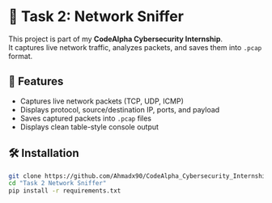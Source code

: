 # 🧠 Task 2: Network Sniffer

This project is part of my **CodeAlpha Cybersecurity Internship**.  
It captures live network traffic, analyzes packets, and saves them into `.pcap` format.

## 🚀 Features
- Captures live network packets (TCP, UDP, ICMP)
- Displays protocol, source/destination IP, ports, and payload
- Saves captured packets into `.pcap` files
- Displays clean table-style console output

## 🛠️ Installation
```bash
git clone https://github.com/Ahmadx90/CodeAlpha_Cybersecurity_Internship.git
cd "Task 2 Network Sniffer"
pip install -r requirements.txt
